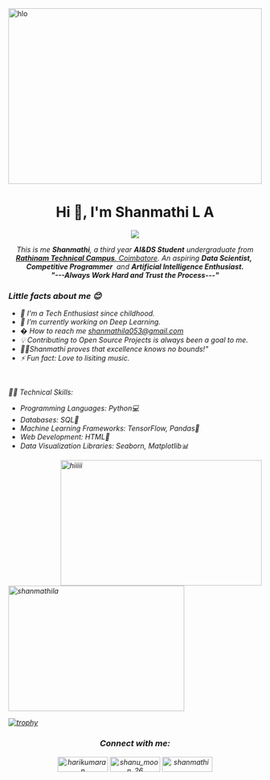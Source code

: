 <img align="center" src="https://static.vecteezy.com/system/resources/previews/001/759/768/non_2x/data-scientist-word-banner-vector.jpg" alt="hlo" height="350" width="100%">
<h1 align="center">Hi 👋, I'm Shanmathi L A</h1>
<p align="center">
  <a href="https://github.com/Ratheshan03/readme-typing-svg"><img src="https://readme-typing-svg.herokuapp.com?lines=ArtificialIntelligence+and+DataScience+student;Data+Scientist;DS%20|%20AI%20|%20ML%20Enthusiast;Aspiring+Learner&center=true&width=500&height=50"></a>
</p>

<p align="center">
  <em>
    This is me <b>Shanmathi</b>, a third year <b>AI&DS Student</b> undergraduate from <a href="https://www.iit.ac.lk/"> <b>Rathinam Technical Campus</b>, Coimbatore</a>.
    An aspiring <b>Data Scientist,</b>&nbsp; <b>Competitive Programmer</b>&nbsp; and <b> Artificial Intelligence Enthusiast.</b> 
  <br>
  <b><i>"---Always Work Hard and Trust the Process---"</i></b>
</p>

<h3>Little facts about me 😊</h3>

- 🧞 I'm a Tech Enthusiast since childhood.
- 🔭 I’m currently working on Deep Learning.
- � How to reach me shanmathila053@gmail.com
- 💡 Contributing to Open Source Projects is always been a goal to me.
- 👩‍💻Shanmathi proves that excellence knows no bounds!"
- ⚡ Fun fact: Love to lisiting music.
<br>

👨‍💻 Technical Skills:
- Programming Languages: Python💻
- Databases: SQL📅
- Machine Learning Frameworks: TensorFlow, Pandas🧠
- Web Development: HTML🤔
- Data Visualization Libraries: Seaborn, Matplotlib📊

  

<img align="right" src="https://encrypted-tbn0.gstatic.com/images?q=tbn:ANd9GcRh07P80hn11b2P5l8uqhKBUfyIthQhYnAXcQ&usqp=CAU" alt="hiiiii" width="400" height="250">

<p><img align="center"src="https://github-readme-streak-stats.herokuapp.com/?user=shanmathila&" alt="shanmathila"  height="250" width="350" /></p>



[![trophy](https://github-profile-trophy.vercel.app/?username=shanmathila&column=-1&theme=dracula)](https://github.com/ryo-ma/github-profile-trophy)


<h3 align="center">Connect with me:</h3>
<p align="center">
<a href="https://fb.com/harikumaran" target="blank"><img align="center" src="https://img.shields.io/badge/Facebook-1877F2?style=for-the-badge&logo=facebook&logoColor=white" alt="harikumaran" height="30" width="100" /></a>
<a href="https://instagram.com/shanu_moon_26" target="blank"><img align="center" src="https://img.shields.io/badge/Instagram-E4405F?style=for-the-badge&logo=instagram&logoColor=white" alt="shanu_moon_26" height="30" width="100" /></a>
<a href="https://www.hackerrank.com/" target="blank"><img align="center" src="https://img.shields.io/badge/-Hackerrank-2EC866?style=for-the-badge&logo=HackerRank&logoColor=white" alt="shanmathi" height="30" width="100" /></a>
</p>
